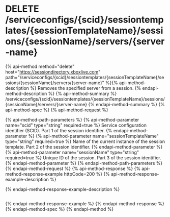 # DELETE /serviceconfigs/{scid}/sessiontemplates/{sessionTemplateName}/sessions/{sessionName}/servers/{server-name}

{% api-method method="delete" host="https://sessiondirectory.xboxlive.com" path="/serviceconfigs/{scid}/sessiontemplates/{sessionTemplateName}/sessions/{sessionName}/servers/{server-name}" %}{% api-method-description %}
Removes the specified server from a session.
{% endapi-method-description %}
{% api-method-summary %}
/serviceconfigs/{scid}/sessiontemplates/{sessionTemplateName}/sessions/{sessionName}/servers/{server-name}
{% endapi-method-summary %}
{% api-method-spec %}
{% api-method-request %}

{% api-method-path-parameters %}
{% api-method-parameter name="scid" type="string" required=true %}
Service configuration identifier (SCID). Part 1 of the session identifier.
{% endapi-method-parameter %}
{% api-method-parameter name="sessionTemplateName" type="string" required=true %}
Name of the current instance of the session template. Part 2 of the session identifier.
{% endapi-method-parameter %}
{% api-method-parameter name="sessionName" type="string" required=true %}
Unique ID of the session. Part 3 of the session identifier.
{% endapi-method-parameter %}
{% endapi-method-path-parameters %}
{% endapi-method-request %}
{% api-method-response %}
{% api-method-response-example httpCode=200 %}
{% api-method-response-example-description %}

{% endapi-method-response-example-description %}

```text
```
{% endapi-method-response-example %}
{% endapi-method-response %}
{% endapi-method-spec %}
{% endapi-method %}
